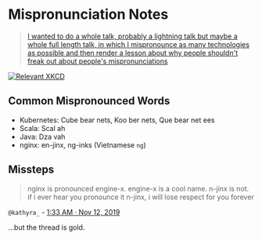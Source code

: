 # Mispronunciation Notes

> [I wanted to do a whole talk, probably a lightning talk but maybe a whole full length talk, in which I mispronounce as many technologies as possible and then render a lesson about why people shouldn't freak out about people's mispronunciations](https://twitter.com/colindean/status/1166122212367245312)

[![Relevant XKCD](https://imgs.xkcd.com/comics/mispronouncing.png)](https://xkcd.com/148/)

## Common Mispronounced Words

* Kubernetes: Cube bear nets, Koo ber nets, Que bear net ees
* Scala: Scal ah
* Java: Dza vah
* nginx: en-jinx, ng-inks (Vietnamese `ng`)

## Missteps

> nginx is pronounced engine-x. engine-x is a cool name. n-jinx is not. if i ever hear you pronounce it n-jinx, i will lose respect for you forever

`@kathyra_` - [1:33 AM · Nov 12, 2019](https://twitter.com/kathyra_/status/1194141061108490240)

…but the thread is gold.
